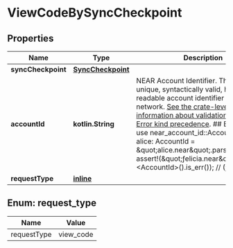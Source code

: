 
# ViewCodeBySyncCheckpoint

## Properties
| Name | Type | Description | Notes |
| ------------ | ------------- | ------------- | ------------- |
| **syncCheckpoint** | [**SyncCheckpoint**](SyncCheckpoint.md) |  |  |
| **accountId** | **kotlin.String** | NEAR Account Identifier.  This is a unique, syntactically valid, human-readable account identifier on the NEAR network.  [See the crate-level docs for information about validation.](index.html#account-id-rules)  Also see [Error kind precedence](AccountId#error-kind-precedence).  ## Examples  &#x60;&#x60;&#x60; use near_account_id::AccountId;  let alice: AccountId &#x3D; \&quot;alice.near\&quot;.parse().unwrap();  assert!(\&quot;ƒelicia.near\&quot;.parse::&lt;AccountId&gt;().is_err()); // (ƒ is not f) &#x60;&#x60;&#x60; |  |
| **requestType** | [**inline**](#RequestType) |  |  |


<a id="RequestType"></a>
## Enum: request_type
| Name | Value |
| ---- | ----- |
| requestType | view_code |



